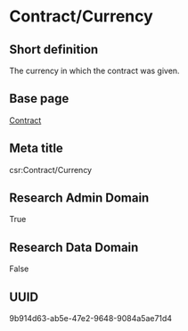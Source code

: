 # Contract/Currency
## Short definition
The currency in which the contract was given.
## Base page
[Contract](https://github.com/EuroCRIS/CASRAI-Dictionairies/blob/main/Objects/Contract.md)
## Meta title
csr:Contract/Currency
## Research Admin Domain
True
## Research Data Domain
False
## UUID
9b914d63-ab5e-47e2-9648-9084a5ae71d4
